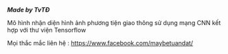 ***Made by TvTĐ***


Mô hình nhận diện hình ảnh phương tiện giao thông sử dụng mạng CNN kết hợp với thư viện Tensorflow

Mọi thắc mắc liên hệ :
 https://www.facebook.com/maybetuandat/






